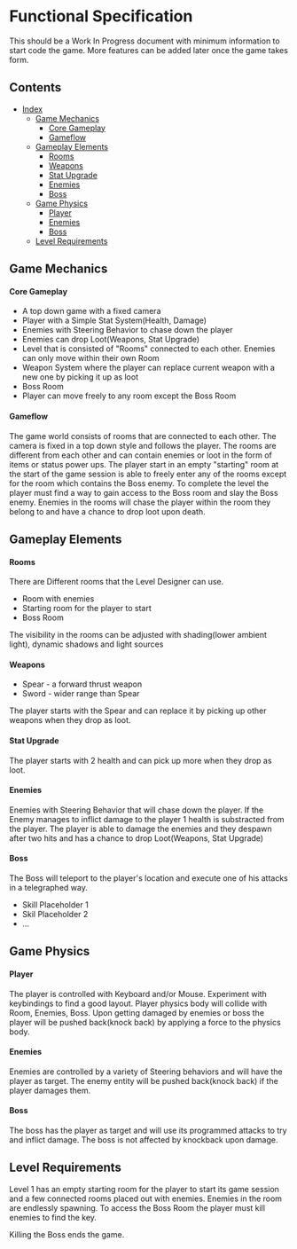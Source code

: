 # Functional Specification

This should be a Work In Progress document with minimum information to start code the game. More features can be added later once the game takes form.

## Contents

- [Index](#turbo-palm-tree)
    - [Game Mechanics](#game-mechanics)
        - [Core Gameplay](#core-gameplay)
        - [Gameflow](#gameflow)
    - [Gameplay Elements](#gameplay-elements)
        - [Rooms](#rooms)
        - [Weapons](#weapons)
        - [Stat Upgrade](#stat-upgrade)
        - [Enemies](#enemies)
        - [Boss](#boss)
    - [Game Physics](#game-physics)
        - [Player](#player)
        - [Enemies](#enemies)
        - [Boss](#boss)
    - [Level Requirements](#level-requirements)

## Game Mechanics

#### Core Gameplay

* A top down game with a fixed camera
* Player with a Simple Stat System(Health, Damage)
* Enemies with Steering Behavior to chase down the player
* Enemies can drop Loot(Weapons, Stat Upgrade)
* Level that is consisted of "Rooms" connected to each other. Enemies can only move within their own Room
* Weapon System where the player can replace current weapon with a new one by picking it up as loot
* Boss Room
* Player can move freely to any room except the Boss Room

#### Gameflow

The game world consists of rooms that are connected to each other. The camera is fixed in a top down style and follows the player. The rooms are different from each other and can contain enemies or loot in the form of items or status power ups. The player start in an empty "starting" room at the start of the game session is able to freely enter any of the rooms except for the room which contains the Boss enemy. To complete the level the player must find a way to gain access to the Boss room and slay the Boss enemy. Enemies in the rooms will chase the player within the room they belong to and have a chance to drop loot upon death.

## Gameplay Elements

#### Rooms
There are Different rooms that the Level Designer can use.

* Room with enemies
* Starting room for the player to start
* Boss Room

The visibility in the rooms can be adjusted with shading(lower ambient light), dynamic shadows and light sources

#### Weapons

* Spear - a forward thrust weapon
* Sword - wider range than Spear

The player starts with the Spear and can replace it by picking up other weapons when they drop as loot.

#### Stat Upgrade

The player starts with 2 health and can pick up more when they drop as loot.

#### Enemies

Enemies with Steering Behavior that will chase down the player. If the Enemy manages to inflict damage to the player 1 health is substracted from the player. The player is able to damage the enemies and they despawn after two hits and has a chance to drop Loot(Weapons, Stat Upgrade)

#### Boss
The Boss will teleport to the player's location and execute one of his attacks in a telegraphed way.

* Skill Placeholder 1
* Skil Placeholder 2
* ...

## Game Physics

#### Player

The player is controlled with Keyboard and/or Mouse. Experiment with keybindings to find a good layout. Player physics body will collide with Room, Enemies, Boss. Upon getting damaged by enemies or boss the player will be pushed back(knock back) by applying a force to the physics body.

#### Enemies

Enemies are controlled by a variety of Steering behaviors and will have the player as target. The enemy entity will be pushed back(knock back) if the player damages them.

#### Boss

The boss has the player as target and will use its programmed attacks to try and inflict damage. The boss is not affected by knockback upon damage.

## Level Requirements

Level 1 has an empty starting room for the player to start its game session and a few connected rooms placed out with enemies. Enemies in the room are endlessly spawning. To access the Boss Room the player must kill enemies to find the key.

Killing the Boss ends the game.

